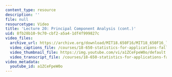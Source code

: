 ```yaml
---
content_type: resource
description: ''
file: null
resourcetype: Video
title: 'Lecture 20: Principal Component Analysis (cont.)'
uid: 8fb28b10-9c70-cbf2-a5a4-1df4f999827c
video_files:
  archive_url: https://archive.org/download/MIT18.650F16/MIT18_650F16_lec20_300k.mp4
  video_captions_file: /courses/18-650-statistics-for-applications-fall-2016/4c5770fc8e485558ab7bb585853ae4b8_a1ZCeFpeW0o.vtt
  video_thumbnail_file: https://img.youtube.com/vi/a1ZCeFpeW0o/default.jpg
  video_transcript_file: /courses/18-650-statistics-for-applications-fall-2016/8aa0642769c92c4a0bf7f86f774dd5dc_a1ZCeFpeW0o.pdf
video_metadata:
  youtube_id: a1ZCeFpeW0o
---
```

